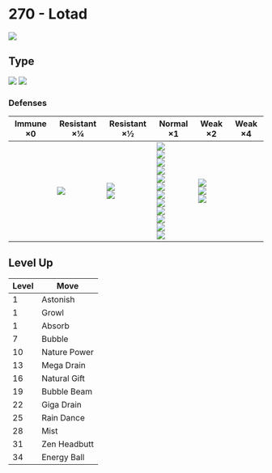 # 270 - Lotad
![][270]

## Type

![][water]  ![][grass]

### Defenses

Immune ×0 | Resistant ×¼   | Resistant ×½                   | Normal ×1                                                                                                                                                                                | Weak ×2                                      | Weak ×4 | 
---       | ---            | ---                            | ---                                                                                                                                                                                      | ---                                          | ---     | 
          | ![][water]<br> | ![][ground]<br> ![][steel]<br> | ![][normal]<br> ![][fighting]<br> ![][rock]<br> ![][ghost]<br> ![][fire]<br> ![][grass]<br> ![][electric]<br> ![][psychic]<br> ![][ice]<br> ![][dragon]<br> ![][dark]<br> ![][fairy]<br> | ![][flying]<br> ![][poison]<br> ![][bug]<br> |         | 

## Level Up

Level | Move         | 
---   | ---          | 
1     | Astonish     | 
1     | Growl        | 
1     | Absorb       | 
7     | Bubble       | 
10    | Nature Power | 
13    | Mega Drain   | 
16    | Natural Gift | 
19    | Bubble Beam  | 
22    | Giga Drain   | 
25    | Rain Dance   | 
28    | Mist         | 
31    | Zen Headbutt | 
34    | Energy Ball  | 

[270]: ../img/pokemon/270.png
[normal]: ../img/types/normal.png
[fire]: ../img/types/fire.png
[fighting]: ../img/types/fighting.png
[water]: ../img/types/water.png
[flying]: ../img/types/flying.png
[grass]: ../img/types/grass.png
[poison]: ../img/types/poison.png
[electric]: ../img/types/electric.png
[ground]: ../img/types/ground.png
[psychic]: ../img/types/psychic.png
[rock]: ../img/types/rock.png
[ice]: ../img/types/ice.png
[bug]: ../img/types/bug.png
[dragon]: ../img/types/dragon.png
[ghost]: ../img/types/ghost.png
[dark]: ../img/types/dark.png
[steel]: ../img/types/steel.png
[fairy]: ../img/types/fairy.png
